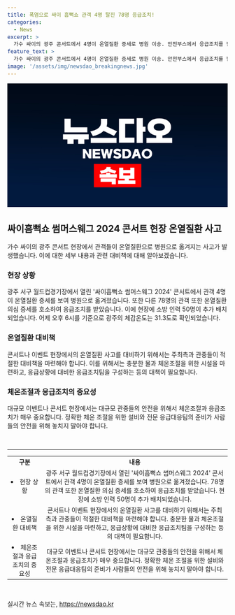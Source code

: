 ```yaml
---
title: 폭염으로 싸이 흠뻑쇼 관객 4명 탈진 78명 응급조치!
categories:
  - News
excerpt: >
  가수 싸이의 광주 콘서트에서 4명이 온열질환 증세로 병원 이송. 안전부스에서 응급조치를 받고 병원으로 이송됐으며, 다른 관객들도 온열질환 의심 증세를 호소했다. 소방당국은 행사에 대비해 현장에 소방 인력 50명을 배치했고, 광주의 체감온도는 31.3도를 기록했다. 뜨거운 콘서트와 안전 대책에 대한 관심이 높아지고 있다. (150자)
feature_text: >
  가수 싸이의 광주 콘서트에서 4명이 온열질환 증세로 병원 이송. 안전부스에서 응급조치를 받고 병원으로 이송됐으며, 다른 관객들도 온열질환 의심 증세를 호소했다. 소방당국은 행사에 대비해 현장에 소방 인력 50명을 배치했고, 광주의 체감온도는 31.3도를 기록했다. 뜨거운 콘서트와 안전 대책에 대한 관심이 높아지고 있다. (150자)
image: '/assets/img/newsdao_breakingnews.jpg'
---
```


<p><img src="/assets/img/newsdao_breakingnews.jpg" alt="ontimetimes 속보" /></p>

<h2 data-ke-size="size26">싸이흠뻑쇼 썸머스웨그 2024 콘서트 현장 온열질환 사고</h2>

<p data-ke-size="size16">가수 싸이의 광주 콘서트 현장에서 관객들이 온열질환으로 병원으로 옮겨지는 사고가 발생했습니다. 이에 대한 세부 내용과 관련 대비책에 대해 알아보겠습니다.</p>

<h3>현장 상황</h3>

<p data-ke-size="size16">광주 서구 월드컵경기장에서 열린 '싸이흠뻑쇼 썸머스웨그 2024' 콘서트에서 관객 4명이 온열질환 증세를 보여 병원으로 옮겨졌습니다. 또한 다른 78명의 관객 또한 온열질환 의심 증세를 호소하여 응급조치를 받았습니다. 이에 현장에 소방 인력 50명이 추가 배치되었습니다. 어제 오후 6시를 기준으로 광주의 체감온도는 31.3도로 확인되었습니다.</p>

<h3>온열질환 대비책</h3>

<p data-ke-size="size16">콘서트나 이벤트 현장에서의 온열질환 사고를 대비하기 위해서는 주최측과 관중들이 적절한 대비책을 마련해야 합니다. 이를 위해서는 충분한 물과 체온조절을 위한 시설을 마련하고, 응급상황에 대비한 응급조치팀을 구성하는 등의 대책이 필요합니다.</p>

<h3>체온조절과 응급조치의 중요성</h3>

<p data-ke-size="size16">대규모 이벤트나 콘서트 현장에서는 대규모 관중들의 안전을 위해서 체온조절과 응급조치가 매우 중요합니다. 정확한 체온 조절을 위한 설비와 전문 응급대응팀의 준비가 사람들의 안전을 위해 놓치지 말아야 합니다.</p>

<p data-ke-size="size16">&nbsp;</p>

<hr>

<table>
    <tbody>
        <tr>
            <td style="text-align: center; height: 17px;"><b>구분</b></td>
            <td style="text-align: center; height: 17px;"><b>내용</b></td>
        </tr>
        <tr>
            <td style="text-align: center;"><li>현장 상황</li></td>
            <td style="text-align: center;">광주 서구 월드컵경기장에서 열린 '싸이흠뻑쇼 썸머스웨그 2024' 콘서트에서 관객 4명이 온열질환 증세를 보여 병원으로 옮겨졌습니다. 78명의 관객 또한 온열질환 의심 증세를 호소하여 응급조치를 받았습니다. 현장에 소방 인력 50명이 추가 배치되었습니다.</td>
        </tr>
        <tr>
            <td style="text-align: center;"><li>온열질환 대비책</li></td>
            <td style="text-align: center;">콘서트나 이벤트 현장에서의 온열질환 사고를 대비하기 위해서는 주최측과 관중들이 적절한 대비책을 마련해야 합니다. 충분한 물과 체온조절을 위한 시설을 마련하고, 응급상황에 대비한 응급조치팀을 구성하는 등의 대책이 필요합니다.</td>
        </tr>
        <tr>
            <td style="text-align: center;"><li>체온조절과 응급조치의 중요성</li></td>
            <td style="text-align: center;">대규모 이벤트나 콘서트 현장에서는 대규모 관중들의 안전을 위해서 체온조절과 응급조치가 매우 중요합니다. 정확한 체온 조절을 위한 설비와 전문 응급대응팀의 준비가 사람들의 안전을 위해 놓치지 말아야 합니다.</td>
        </tr>
    </tbody>
</table>

<p data-ke-size="size16">&nbsp;</p>
실시간 뉴스 속보는, <a href="https://newsdao.kr" rel="dofollow">https://newsdao.kr</a>


